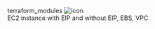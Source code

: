 terraform_modules ![icon](<img alt="GitHub release (with filter)" src="https://img.shields.io/github/v/release/filatov0120/terraform_modules">)<br>
EC2 instance with EIP and without EIP, EBS, VPC
